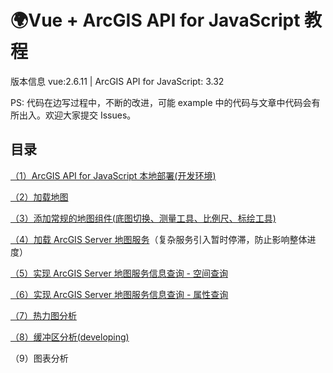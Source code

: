 # 🌍Vue + ArcGIS API for JavaScript 教程

版本信息 vue:2.6.11 | ArcGIS API for JavaScript: 3.32

PS: 代码在边写过程中，不断的改进，可能 example 中的代码与文章中代码会有所出入。欢迎大家提交 Issues。

## 目录

[（1）ArcGIS API for JavaScript 本地部署(开发环境)](https://luckrain7.github.io/arcgis-api-for-javascript-vue/Demo-1/)

[（2）加载地图](https://luckrain7.github.io/arcgis-api-for-javascript-vue/Demo-2/)

[（3）添加常规的地图组件(底图切换、测量工具、比例尺、标绘工具)](https://luckrain7.github.io/arcgis-api-for-javascript-vue/Demo-3/)

[（4）加载 ArcGIS Server 地图服务](https://github.com/LuckRain7/arcgis-api-for-javascript-vue/tree/master/Demo-4)（复杂服务引入暂时停滞，防止影响整体进度）

[（5）实现 ArcGIS Server 地图服务信息查询 - 空间查询](https://github.com/LuckRain7/arcgis-api-for-javascript-vue/tree/master/Demo-5)

[（6）实现 ArcGIS Server 地图服务信息查询 - 属性查询](https://github.com/LuckRain7/arcgis-api-for-javascript-vue/tree/master/Demo-6)

[（7）热力图分析](https://github.com/LuckRain7/arcgis-api-for-javascript-vue/tree/master/Demo-7)

[（8）缓冲区分析(developing)](https://github.com/LuckRain7/arcgis-api-for-javascript-vue/tree/master/Demo-8)



（9）图表分析